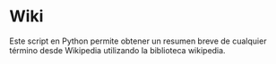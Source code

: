 # Wiki
Este script en Python permite obtener un resumen breve de cualquier término desde Wikipedia utilizando la biblioteca wikipedia.
